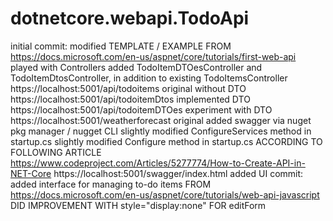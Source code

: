 # dotnetcore.webapi.TodoApi
initial commit:
modified TEMPLATE / EXAMPLE FROM https://docs.microsoft.com/en-us/aspnet/core/tutorials/first-web-api
played with Controllers
  added TodoItemDTOesController and TodoItemDtosController, in addition to existing TodoItemsController
    https://localhost:5001/api/todoitems		original without DTO
    https://localhost:5001/api/todoitemDtos		implemented DTO
    https://localhost:5001/api/todoitemDTOes	experiment with DTO
    https://localhost:5001/weatherforecast		original
added swagger via nuget pkg manager / nugget CLI
  slightly modified ConfigureServices method in startup.cs
  slightly modified Configure method in startup.cs
    ACCORDING TO FOLLOWING ARTICLE
      https://www.codeproject.com/Articles/5277774/How-to-Create-API-in-NET-Core
        https://localhost:5001/swagger/index.html
added UI commit:
added interface for managing to-do items FROM https://docs.microsoft.com/en-us/aspnet/core/tutorials/web-api-javascript
	DID IMPROVEMENT WITH style="display:none" FOR editForm
